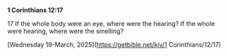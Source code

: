 **1 Corinthians 12:17**

17 If the whole body were an eye, where were the hearing? If the whole were hearing, where were the smelling?

[Wednesday 19-March, 2025](https://getbible.net/kjv/1 Corinthians/12/17)
